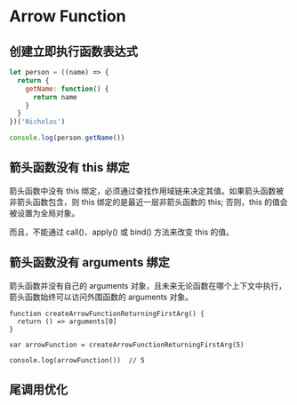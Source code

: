 # Arrow Function

## 创建立即执行函数表达式

```js
let person = ((name) => {
  return {
    getName: function() {
      return name
    }
  }
})('Nicholas')

console.log(person.getName())
```

## 箭头函数没有 this 绑定

箭头函数中没有 this 绑定，必须通过查找作用域链来决定其值。如果箭头函数被非箭头函数包含，则 this 绑定的是最近一层非箭头函数的 this; 否则，this 的值会被设置为全局对象。

而且，不能通过 call()、apply() 或 bind() 方法来改变 this 的值。

## 箭头函数没有 arguments 绑定

箭头函数并没有自己的 arguments 对象，且未来无论函数在哪个上下文中执行，箭头函数始终可以访问外围函数的 arguments 对象。

```
function createArrowFunctionReturningFirstArg() {
  return () => arguments[0]
}

var arrowFunction = createArrowFunctionReturningFirstArg(5)

console.log(arrowFunction())  // 5
```

## 尾调用优化
